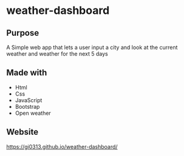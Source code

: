 # weather-dashboard

## Purpose
A Simple web app that lets a user input a city and look at the current weather and weather for the next 5 days

## Made with
* Html
* Css
* JavaScript
* Bootstrap
* Open weather

## Website
https://gi0313.github.io/weather-dashboard/